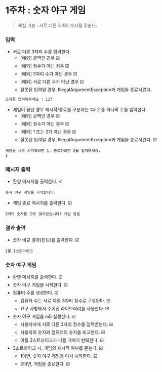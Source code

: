 # 1주차 : 숫자 야구 게임

> 핵심 기능 : 서로 다른 3개의 숫자를 맞춘다.

### 입력

- 서로 다른 3자리 수를 입력한다.
  - [예외] 공백인 경우 ☑️
  - [예외] 정수가 아닌 경우 ☑️ 
  - [예외] 3자리 수가 아닌 경우 ☑️
  - [예외] 서로 다른 수가 아닌 경우 ☑️
  - 잘못된 입력일 경우, IllegalArgumentException과 게임을 종료시킨다.

```markdown
숫자를 입력해주세요 : 123
```

- 게임이 끝난 경우 재시작/종료를 구분하는 1과 2 중 하나의 수를 입력한다.
  - [예외] 공백인 경우 ☑️
  - [예외] 정수가 아닌 경우 ☑️
  - [예외] 1 또는 2가 아닌 경우 ☑️
  - 잘못된 입력일 경우, IllegalArgumentException과 게임을 종료시킨다. ☑️

```markdown
게임을 새로 시작하려면 1, 종료하려면 2를 입력하세요.
1
```

### 메시지 출력

- 환영 메시지를 출력한다. ☑️

```markdown
숫자 야구 게임을 시작합니다.
```

- 게임 종료 메시지를 출력한다. ☑️

```markdown
3개의 숫자를 모두 맞히셨습니다! 게임 종료
```

### 결과 출력

- 숫자 비교 결과(힌트)를 출력한다. ☑️

```markdown
1볼 1스트라이크
```

### 숫자 야구 게임
- 환영 메시지를 출력한다. ☑️
- 숫자 야구 게임을 시작한다. ☑️
- 컴퓨터 수를 생성한다. ☑️
  - 컴퓨터 수는 서로 다른 3자리 정수로 구성된다. ☑️
  - 요구 사항에서 주어진 라이브러리를 사용한다. ☑️
- 숫자 야구 게임을 n회 실행한다. ☑️
  - 사용자에게 서로 다른 3자리 정수를 입력받는다. ☑️
  - 사용자의 숫자와 컴퓨터의 숫자를 비교한다. ☑️
  - 이를 3스트라이크가 나올 때까지 반복한다. ☑️
- 3스트라이크 시, 게임의 재시작 여부를 묻는다. ☑️
  - 1이면, 숫자 야구 게임을 다시 시작한다. ☑️
  - 2이면, 게임을 종료한다. ☑️